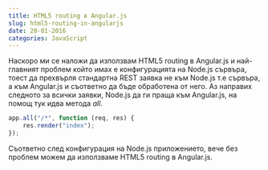 ```yaml
---
title: HTML5 routing в Angular.js
slug: html5-routing-in-angularjs
date: 20-01-2016
categories: JavaScript
---
```


Наскоро ми се наложи да използвам HTML5 routing в Angular.js и най-главният проблем
който имах е конфигурацията на Node.js сървъра, тоест да прехвърля стандартна REST
заявка не към Node.js т.е сървъра, а към Angular.js и съответно да бъде обработена от него.
Аз направих следното за всички заявки, Node.js да ги праща към Angular.js, на помощ тук идва 
метода *all*.

```javascript
app.all("/*", function (req, res) {
    res.render("index");
});
```

Съответно след конфигурация на Node.js приложението, вече без проблем можем да използваме HTML5 routing в Angular.js.